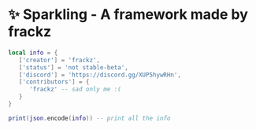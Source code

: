 # ✨ Sparkling - A framework made by frackz

```lua
local info = {
   ['creator'] = 'frackz',
   ['status'] = 'not stable-beta',
   ['discord'] = 'https://discord.gg/XUP5hywRHn',
   ['contributors'] = {
      'frackz' -- sad only me :(
   }
}

print(json.encode(info)) -- print all the info
```
